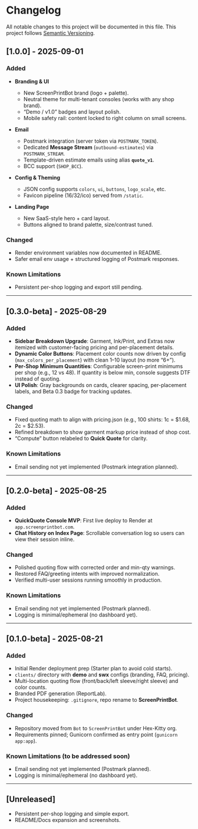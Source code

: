# Changelog

All notable changes to this project will be documented in this file.
This project follows [Semantic Versioning](https://semver.org/).

## [1.0.0] - 2025-09-01
### Added
- **Branding & UI**
  - New ScreenPrintBot brand (logo + palette).
  - Neutral theme for multi-tenant consoles (works with any shop brand).
  - “Demo / v1.0” badges and layout polish.
  - Mobile safety rail: content locked to right column on small screens.

- **Email**
  - Postmark integration (server token via `POSTMARK_TOKEN`).
  - Dedicated **Message Stream** (`outbound-estimates`) via `POSTMARK_STREAM`.
  - Template-driven estimate emails using alias **`quote_v1`**.
  - BCC support (`SHOP_BCC`).

- **Config & Theming**
  - JSON config supports `colors`, `ui`, `buttons`, `logo_scale`, etc.
  - Favicon pipeline (16/32/ico) served from `/static`.

- **Landing Page**
  - New SaaS-style hero + card layout.
  - Buttons aligned to brand palette, size/contrast tuned.

### Changed
- Render environment variables now documented in README.
- Safer email env usage + structured logging of Postmark responses.

### Known Limitations
- Persistent per-shop logging and export still pending.

---

## [0.3.0-beta] - 2025-08-29
### Added
- **Sidebar Breakdown Upgrade**: Garment, Ink/Print, and Extras now itemized with customer-facing pricing and per-placement details.
- **Dynamic Color Buttons**: Placement color counts now driven by config (`max_colors_per_placement`) with clean 1–10 layout (no more “6+”).
- **Per-Shop Minimum Quantities**: Configurable screen-print minimums per shop (e.g., 12 vs 48). If quantity is below min, console suggests DTF instead of quoting.
- **UI Polish**: Gray backgrounds on cards, clearer spacing, per-placement labels, and Beta 0.3 badge for tracking updates.

### Changed
- Fixed quoting math to align with pricing.json (e.g., 100 shirts: 1c = $1.68, 2c = $2.53).
- Refined breakdown to show garment markup price instead of shop cost.
- “Compute” button relabeled to **Quick Quote** for clarity.

### Known Limitations
- Email sending not yet implemented (Postmark integration planned).

---

## [0.2.0-beta] - 2025-08-25
### Added
- **QuickQuote Console MVP**: First live deploy to Render at `app.screenprintbot.com`.
- **Chat History on Index Page**: Scrollable conversation log so users can view their session inline.

### Changed
- Polished quoting flow with corrected order and min-qty warnings.
- Restored FAQ/greeting intents with improved normalization.
- Verified multi-user sessions running smoothly in production.

### Known Limitations
- Email sending not yet implemented (Postmark planned).
- Logging is minimal/ephemeral (no dashboard yet).

---

## [0.1.0-beta] - 2025-08-21
### Added
- Initial Render deployment prep (Starter plan to avoid cold starts).
- `clients/` directory with **demo** and **swx** configs (branding, FAQ, pricing).
- Multi-location quoting flow (front/back/left sleeve/right sleeve) and color counts.
- Branded PDF generation (ReportLab).
- Project housekeeping: `.gitignore`, repo rename to **ScreenPrintBot**.

### Changed
- Repository moved from `Bot` to `ScreenPrintBot` under Hex-Kitty org.
- Requirements pinned; Gunicorn confirmed as entry point (`gunicorn app:app`).

### Known Limitations (to be addressed soon)
- Email sending not yet implemented (Postmark planned).
- Logging is minimal/ephemeral (no dashboard yet).

---

## [Unreleased]
- Persistent per-shop logging and simple export.
- README/Docs expansion and screenshots.